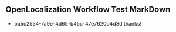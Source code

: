 ## OpenLocalization Workflow Test MarkDown
* ba5c2554-7a9e-4d65-b45c-47e7620b4d8d thanks!

<!--HONumber=Aug16_HO2-->


